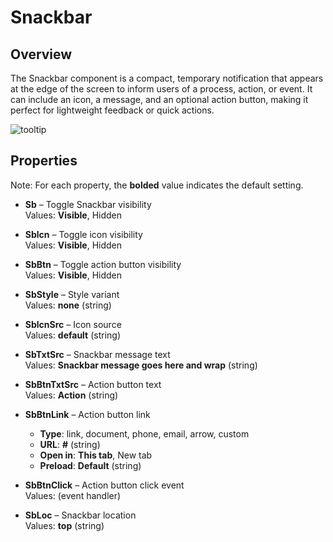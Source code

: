 # Snackbar

## Overview
The Snackbar component is a compact, temporary notification that appears at the edge of the screen to inform users of a process, action, or event. It can include an icon, a message, and an optional action button, making it perfect for lightweight feedback or quick actions.

![tooltip](https://github.com/user-attachments/assets/58bb6c71-afd1-4325-9b3b-0ce36640261f)


## Properties
Note: For each property, the **bolded** value indicates the default setting.

- **Sb** – Toggle Snackbar visibility  
  Values: **Visible**, Hidden

- **Sblcn** – Toggle icon visibility  
  Values: **Visible**, Hidden

- **SbBtn** – Toggle action button visibility  
  Values: **Visible**, Hidden

- **SbStyle** – Style variant  
  Values: **none** (string)

- **SblcnSrc** – Icon source  
  Values: **default** (string)

- **SbTxtSrc** – Snackbar message text  
  Values: **Snackbar message goes here and wrap** (string)

- **SbBtnTxtSrc** – Action button text  
  Values: **Action** (string)

- **SbBtnLink** – Action button link  
  - **Type**: link, document, phone, email, arrow, custom  
  - **URL**: **#** (string)  
  - **Open in**: **This tab**, New tab  
  - **Preload**: **Default** (string)

- **SbBtnClick** – Action button click event  
  Values: (event handler)

- **SbLoc** – Snackbar location  
  Values: **top** (string)
